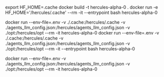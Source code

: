 export HF_HOME=.cache
docker build -t hercules-alpha-0 .
docker run -e HF_HOME='/hercules/.cache' --rm -it --entrypoint bash hercules-alpha-0

docker run --env-file=.env -v ./.cache:/hercules/.cache -v ./agents_llm_config.json:/hercules/agents_llm_config.json -v ./opt:/hercules/opt --rm -it hercules-alpha-0
docker run --env-file=.env -v ./.cache:/hercules/.cache -v ./agents_llm_config.json:/hercules/agents_llm_config.json -v ./opt:/hercules/opt --rm -it --entrypoint bash hercules-alpha-0


docker run --env-file=.env -v ./agents_llm_config.json:/hercules/agents_llm_config.json -v ./opt:/hercules/opt --rm -it hercules-alpha-0